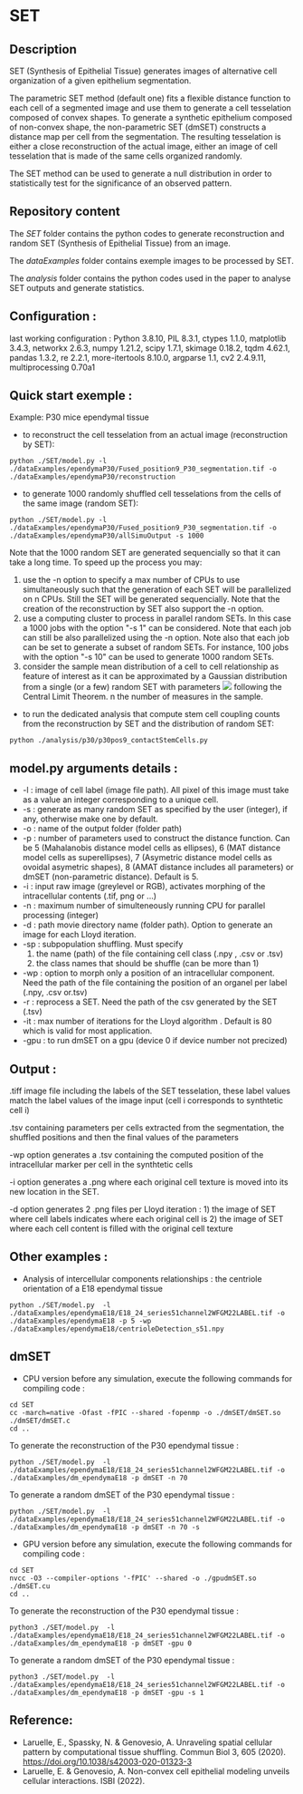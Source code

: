 
# SET 

## Description
SET (Synthesis of Epithelial Tissue) generates images of alternative cell organization of a given epithelium segmentation.

The parametric SET method (default one) fits a flexible distance function to each cell of a segmented image and use them to generate a cell tesselation composed of convex shapes. To generate a synthetic epithelium composed of non-convex shape, the non-parametric SET (dmSET) constructs a distance map per cell from the segmentation.
The resulting tesselation is either a close reconstruction of the actual image, either an image of cell tesselation that is made of the same cells organized randomly.

The SET method can be used to generate a null distribution in order to statistically test for the significance of an observed pattern.

## Repository content

The *SET* folder contains the python codes to generate reconstruction and random SET (Synthesis of Epithelial Tissue) from an image.

The *dataExamples* folder contains exemple images to be processed by SET.

The *analysis* folder contains the python codes used in the paper to analyse SET outputs and generate statistics.


## Configuration : 
last working configuration : 
Python 3.8.10, PIL 8.3.1, ctypes 1.1.0, matplotlib 3.4.3, networkx 2.6.3, numpy 1.21.2, scipy 1.7.1, skimage 0.18.2, tqdm 4.62.1, pandas 1.3.2, re 2.2.1, more-itertools 8.10.0, argparse 1.1, cv2 2.4.9.11, multiprocessing 0.70a1








## Quick start exemple : 
Example: P30 mice ependymal tissue
* to reconstruct the cell tesselation from an actual image (reconstruction by SET): 

```
python ./SET/model.py -l ./dataExamples/ependymaP30/Fused_position9_P30_segmentation.tif -o ./dataExamples/ependymaP30/reconstruction 
```

* to generate 1000 randomly shuffled cell tesselations from the cells of the same image (random SET):


```
python ./SET/model.py -l ./dataExamples/ependymaP30/Fused_position9_P30_segmentation.tif -o ./dataExamples/ependymaP30/allSimuOutput -s 1000
```

Note that the 1000 random SET are generated sequencially so that it can take a long time. To speed up the process you may: 
1. use the -n option to specify a max number of CPUs to use simultaneously such that the generation of each SET will be parallelized on n CPUs. Still the SET will be generated sequencially. Note that the creation of the reconstruction by SET also support the -n option. 
2. use a computing cluster to process in parallel random SETs. In this case a 1000 jobs with the option "-s 1" can be considered. Note that each job can still be also parallelized using the -n option. Note also that each job can be set to generate a subset of random SETs. For instance, 100 jobs with the option "-s 10" can be used to generate 1000 random SETs.  
3. consider the sample mean distribution of a cell to cell relationship as feature of interest as it can be approximated by a Gaussian distribution from a single (or a few) random SET with parameters <img src="http://latex.codecogs.com/svg.latex?(\mu,\frac{\sigma}{\sqrt{n}})" border="0"/> following the Central Limit Theorem. n the number of measures in the sample.

* to run the dedicated analysis that compute stem cell coupling counts from the reconstruction by SET and the distribution of random SET:

```
python ./analysis/p30/p30pos9_contactStemCells.py
```

## model.py arguments details : 

* -l : image of cell label (image file path). All pixel of this image must take as a value an integer corresponding to a unique cell.
* -s : generate as many random SET as specified by the user (integer), if any, otherwise make one by default.
* -o : name of the output folder (folder path)
* -p : number of parameters used to construct the distance function. Can be 5 (Mahalanobis distance model cells as ellipses), 6 (MAT distance model cells as superellipses), 7 (Asymetric distance model cells as ovoidal asymetric shapes), 8 (AMAT distance includes all parameters) or dmSET (non-parametric distance). Default is 5.
* -i : input raw image (greylevel or RGB), activates morphing of the intracellular contents (.tif, png or ...)
* -n : maximum number of simulteneously running CPU for parallel processing (integer)
* -d : path movie directory name (folder path). Option to generate an image for each Lloyd iteration.
* -sp : subpopulation shuffling. Must specify 
	 1) the name (path) of the file containing cell class (.npy , .csv or .tsv) 
	 2) the class names that should be shuffle (can be more than 1)
* -wp : option to morph only a position of an intracellular component. Need the path of the file containing the position of an organel per label (.npy, .csv or.tsv)
* -r : reprocess a SET. Need the path of the csv generated by the SET (.tsv)
* -it : max number of iterations for the Lloyd algorithm . Default is 80 which is valid for most application.
* -gpu : to run dmSET on a gpu (device 0 if device number not precized)

## Output : 
.tiff image file including the labels of the SET tesselation, these label values match the label values of the image input (cell i corresponds to synthtetic cell i)

.tsv containing parameters per cells extracted from the segmentation, the shuffled positions and then the final values of the parameters

-wp option generates a .tsv containing the computed position of the intracellular marker per cell in the synthtetic cells

-i option generates a .png where each original cell texture is moved into its new location in the SET.

-d option generates 2 .png files per Lloyd iteration : 
	1) the image of SET where cell labels indicates where each original cell is
	2) the image of SET where each cell content is filled with the original cell texture



## Other examples : 

* Analysis of intercellular components relationships : the centriole orientation of a E18 ependymal tissue

```
python ./SET/model.py  -l ./dataExamples/ependymaE18/E18_24_series51channel2WFGM22LABEL.tif -o ./dataExamples/ependymaE18 -p 5 -wp ./dataExamples/ependymaE18/centrioleDetection_s51.npy
```

## dmSET

* CPU version
before any simulation, execute the following commands for compiling code :
```
cd SET
cc -march=native -Ofast -fPIC --shared -fopenmp -o ./dmSET/dmSET.so ./dmSET/dmSET.c
cd ..
```

To generate the reconstruction of the P30 ependymal tissue : 
```
python ./SET/model.py  -l ./dataExamples/ependymaE18/E18_24_series51channel2WFGM22LABEL.tif -o ./dataExamples/dm_ependymaE18 -p dmSET -n 70
```

To generate a random dmSET of the P30 ependymal tissue : 
```
python ./SET/model.py  -l ./dataExamples/ependymaE18/E18_24_series51channel2WFGM22LABEL.tif -o ./dataExamples/dm_ependymaE18 -p dmSET -n 70 -s
```
* GPU version 
before any simulation, execute the following commands for compiling code :
```
cd SET
nvcc -O3 --compiler-options '-fPIC' --shared -o ./gpudmSET.so ./dmSET.cu
cd ..
```

To generate the reconstruction of the P30 ependymal tissue :
```
python3 ./SET/model.py  -l ./dataExamples/ependymaE18/E18_24_series51channel2WFGM22LABEL.tif -o ./dataExamples/dm_ependymaE18 -p dmSET -gpu 0 
```

To generate a random dmSET of the P30 ependymal tissue :
```
python3 ./SET/model.py  -l ./dataExamples/ependymaE18/E18_24_series51channel2WFGM22LABEL.tif -o ./dataExamples/dm_ependymaE18 -p dmSET -gpu -s 1 
```



## Reference: 

* Laruelle, E., Spassky, N. & Genovesio, A. Unraveling spatial cellular pattern by computational tissue shuffling. Commun Biol 3, 605 (2020). https://doi.org/10.1038/s42003-020-01323-3
* Laruelle, E. & Genovesio, A. Non-convex cell epithelial modeling unveils cellular interactions. ISBI (2022).

